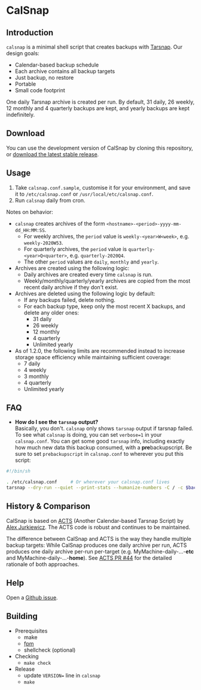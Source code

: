 CalSnap
=======

Introduction
------------

`calsnap` is a minimal shell script that creates backups with [Tarsnap](https://www.tarsnap.com/). Our design goals:

-   Calendar-based backup schedule
-   Each archive contains all backup targets
-   Just backup, no restore
-   Portable
-   Small code footprint

One daily Tarsnap archive is created per run. By default, 31 daily, 26 weekly, 12 monthly and 4 quarterly backups are
kept, and yearly backups are kept indefinitely.

Download
--------

You can use the development version of CalSnap by cloning this repository, or [download the latest stable
release](https://github.com/bannmann/calsnap/releases/).

Usage
-----

1.  Take `calsnap.conf.sample`, customise it for your environment, and save it to `/etc/calsnap.conf` or
    `/usr/local/etc/calsnap.conf`.
2.  Run `calsnap` daily from cron.

Notes on behavior:

-   `calsnap` creates archives of the form `<hostname>-<period>-yyyy-mm-dd_HH:MM:SS`.
    -   For weekly archives, the `period` value is `weekly-<year>W<week>`, e.g. `weekly-2020W53`.
    -   For quarterly archives, the `period` value is `quarterly-<year>Q<quarter>`, e.g. `quarterly-2020Q4`.
    -   The other `period` values are `daily`, `monthly` and `yearly`.
-   Archives are created using the following logic:
    -   Daily archives are created every time `calsnap` is run.
    -   Weekly/monthly/quarterly/yearly archives are copied from the most recent daily archive if they don't exist.
-   Archives are deleted using the following logic by default:
    -   If any backups failed, delete nothing.
    -   For each backup type, keep only the most recent X backups, and delete any older ones:
        -   31 daily
        -   26 weekly
        -   12 monthly
        -   4 quarterly
        -   Unlimited yearly
-   As of 1.2.0, the following limits are recommended instead to increase storage space efficiency while
    maintaining sufficient coverage:
    -   7 daily
    -   4 weekly
    -   3 monthly
    -   4 quarterly
    -   Unlimited yearly

FAQ
---

* **How do I see the `tarsnap` output?** \
  Basically, you don't. `calsnap` only shows `tarsnap` output if tarsnap failed. To see what `calsnap` is doing, you can
  set `verbose=1` in your `calsnap.conf`. You can get some good `tarsnap` info, including exactly how much new data this
  backup consumed, with a **pre**backupscript. Be sure to set `prebackupscript` in `calsnap.conf` to wherever you put
  this script:

```sh
#!/bin/sh

. /etc/calsnap.conf     # Or wherever your calsnap.conf lives
tarsnap --dry-run --quiet --print-stats --humanize-numbers -C / -c $backuptargets 2>&1
```

History & Comparison
--------------------

CalSnap is based on [ACTS](https://github.com/alexjurkiewicz/acts) (Another Calendar-based Tarsnap Script) by
[Alex Jurkiewicz](https://github.com/alexjurkiewicz). The ACTS code is robust and continues to be maintained.

The difference between CalSnap and ACTS is the way they handle multiple backup targets: While CalSnap produces one daily
archive per run, ACTS produces one daily archive per-run per-target (e.g.
MyMachine-daily-...-**etc** and MyMachine-daily-...-**home**). See
[ACTS PR #44](https://github.com/alexjurkiewicz/acts/pull/44) for the detailed rationale of both approaches.

Help
----

Open a [Github issue](https://github.com/bannmann/calsnap/issues).

Building
--------

-   Prerequisites
    -    make
    -    [fpm](https://fpm.readthedocs.io/en/latest/)
    -    shellcheck (optional)
-   Checking
    -    `make check`
-   Release
    -    update `VERSION=` line in `calsnap`
    -    `make`
